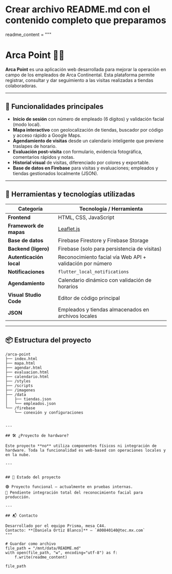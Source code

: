 # Crear archivo README.md con el contenido completo que preparamos
readme_content = """
# Arca Point 🛒📍

**Arca Point** es una aplicación web desarrollada para mejorar la operación en campo de los empleados de Arca Continental. Esta plataforma permite registrar, consultar y dar seguimiento a las visitas realizadas a tiendas colaboradoras.

---

## 🚀 Funcionalidades principales

- **Inicio de sesión** con número de empleado (6 dígitos) y validación facial (modo local).
- **Mapa interactivo** con geolocalización de tiendas, buscador por código y acceso rápido a Google Maps.
- **Agendamiento de visitas** desde un calendario inteligente que previene traslapes de horario.
- **Evaluación post-visita** con formulario, evidencia fotográfica, comentarios rápidos y notas.
- **Historial visual** de visitas, diferenciado por colores y exportable.
- **Base de datos en Firebase** para visitas y evaluaciones; empleados y tiendas gestionados localmente (JSON).

---

## 🧰 Herramientas y tecnologías utilizadas

| Categoría            | Tecnología / Herramienta                               |
|----------------------|--------------------------------------------------------|
| **Frontend**         | HTML, CSS, JavaScript                                  |
| **Framework de mapas** | [Leaflet.js](https://leafletjs.com)                  |
| **Base de datos**    | Firebase Firestore y Firebase Storage                  |
| **Backend (ligero)** | Firebase (solo para persistencia de visitas)           |
| **Autenticación local** | Reconocimiento facial vía Web API + validación por número |
| **Notificaciones**   | `flutter_local_notifications`                          |
| **Agendamiento**     | Calendario dinámico con validación de horarios         |
| **Visual Studio Code** | Editor de código principal                           |
| **JSON**             | Empleados y tiendas almacenados en archivos locales    |

---

## 📦 Estructura del proyecto

```plaintext
/arca-point
├── index.html
├── mapa.html
├── agendar.html
├── evaluacion.html
├── calendario.html
├── /styles
├── /scripts
├── /imagenes
├── /data
│   ├── tiendas.json
│   └── empleados.json
└── /firebase
    └── conexión y configuraciones


---

## 🛠️ ¿Proyecto de hardware?

Este proyecto **no** utiliza componentes físicos ni integración de hardware. Toda la funcionalidad es web-based con operaciones locales y en la nube.

---


## 📌 Estado del proyecto

🟢 Proyecto funcional – actualmente en pruebas internas.  
🚧 Pendiente integración total del reconocimiento facial para producción.

---

## 📬 Contacto

Desarrollado por el equipo Prisma, mesa C44.  
Contacto: **[Daniela Ortiz Blanco]** – `A00840140@tec.mx.com`
"""

# Guardar como archivo
file_path = "/mnt/data/README.md"
with open(file_path, "w", encoding="utf-8") as f:
    f.write(readme_content)

file_path
